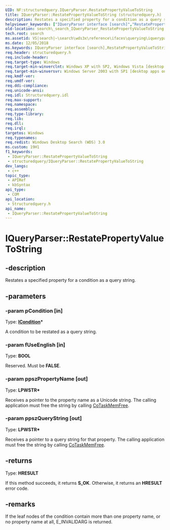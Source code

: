 ```yaml
---
UID: NF:structuredquery.IQueryParser.RestatePropertyValueToString
title: IQueryParser::RestatePropertyValueToString (structuredquery.h)
description: Restates a specified property for a condition as a query string.
helpviewer_keywords: ["IQueryParser interface [search]","RestatePropertyValueToString method","IQueryParser.RestatePropertyValueToString","IQueryParser::RestatePropertyValueToString","RestatePropertyValueToString","RestatePropertyValueToString method [search]","RestatePropertyValueToString method [search]","IQueryParser interface","_search_IQueryParser_RestatePropertyValueToString","search._search_IQueryParser_RestatePropertyValueToString","structuredquery/IQueryParser::RestatePropertyValueToString"]
old-location: search\_search_IQueryParser_RestatePropertyValueToString.htm
tech.root: search
ms.assetid: VS|search|~\search\wds3x\reference\ifaces\querying\iqueryparser\restatepropertyvaluetostring.htm
ms.date: 12/05/2018
ms.keywords: IQueryParser interface [search],RestatePropertyValueToString method, IQueryParser.RestatePropertyValueToString, IQueryParser::RestatePropertyValueToString, RestatePropertyValueToString, RestatePropertyValueToString method [search], RestatePropertyValueToString method [search],IQueryParser interface, _search_IQueryParser_RestatePropertyValueToString, search._search_IQueryParser_RestatePropertyValueToString, structuredquery/IQueryParser::RestatePropertyValueToString
req.header: structuredquery.h
req.include-header: 
req.target-type: Windows
req.target-min-winverclnt: Windows XP with SP2, Windows Vista [desktop apps only]
req.target-min-winversvr: Windows Server 2003 with SP1 [desktop apps only]
req.kmdf-ver: 
req.umdf-ver: 
req.ddi-compliance: 
req.unicode-ansi: 
req.idl: Structuredquery.idl
req.max-support: 
req.namespace: 
req.assembly: 
req.type-library: 
req.lib: 
req.dll: 
req.irql: 
targetos: Windows
req.typenames: 
req.redist: Windows Desktop Search (WDS) 3.0
ms.custom: 19H1
f1_keywords:
 - IQueryParser::RestatePropertyValueToString
 - structuredquery/IQueryParser::RestatePropertyValueToString
dev_langs:
 - c++
topic_type:
 - APIRef
 - kbSyntax
api_type:
 - COM
api_location:
 - Structuredquery.h
api_name:
 - IQueryParser::RestatePropertyValueToString
---
```


# IQueryParser::RestatePropertyValueToString


## -description

Restates a specified property for a condition as a query string.

## -parameters

### -param pCondition [in]

Type: <b><a href="/windows/desktop/api/structuredquerycondition/nn-structuredquerycondition-icondition">ICondition</a>*</b>

A condition to be restated as a query string.

### -param fUseEnglish [in]

Type: <b>BOOL</b>

Reserved. Must be <b>FALSE</b>.

### -param ppszPropertyName [out]

Type: <b>LPWSTR*</b>

Receives a pointer to the property name as a Unicode string. The calling application must free the string by calling <a href="/windows/desktop/api/combaseapi/nf-combaseapi-cotaskmemfree">CoTaskMemFree</a>.

### -param ppszQueryString [out]

Type: <b>LPWSTR*</b>

Receives a pointer to a query string for that property. The calling application must free the string by calling <a href="/windows/desktop/api/combaseapi/nf-combaseapi-cotaskmemfree">CoTaskMemFree</a>.

## -returns

Type: <b>HRESULT</b>

If this method succeeds, it returns <b xmlns:loc="http://microsoft.com/wdcml/l10n">S_OK</b>. Otherwise, it returns an <b xmlns:loc="http://microsoft.com/wdcml/l10n">HRESULT</b> error code.

## -remarks

If the leaf nodes of the condition contain more than one property name, or no property name at all, E_INVALIDARG is returned.


